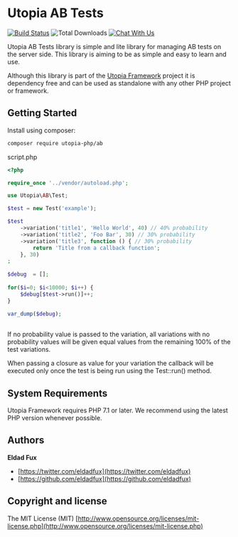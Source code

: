 # Utopia AB Tests

[![Build Status](https://travis-ci.org/utopia-php/ab.svg?branch=master)](https://travis-ci.org/utopia-php/ab)
![Total Downloads](https://img.shields.io/packagist/dt/utopia-php/ab.svg)
[![Chat With Us](https://img.shields.io/gitter/room/utopia-php/community.svg)](https://gitter.im/utopia-php/community?utm_source=share-link&utm_medium=link&utm_campaign=share-link)

Utopia AB Tests library is simple and lite library for managing AB tests on the server side. This library is aiming to be as simple and easy to learn and use.

Although this library is part of the [Utopia Framework](https://github.com/utopia-php/framework) project it is dependency free and can be used as standalone with any other PHP project or framework.

## Getting Started

Install using composer:
```bash
composer require utopia-php/ab
```

script.php
```php
<?php

require_once '../vendor/autoload.php';

use Utopia\AB\Test;

$test = new Test('example');

$test
    ->variation('title1', 'Hello World', 40) // 40% probability
    ->variation('title2', 'Foo Bar', 30) // 30% probability
    ->variation('title3', function () { // 30% probability
        return 'Title from a callback function';
    }, 30)
;
    
$debug  = [];
    
for($i=0; $i<10000; $i++) {
    $debug[$test->run()]++;
}
    
var_dump($debug);
    
```

If no probability value is passed to the variation, all variations with no probability values will be given equal values from the remaining 100% of the test variations.

When passing a closure as value for your variation the callback will be executed only once the test is being run using the Test::run() method.

## System Requirements

Utopia Framework requires PHP 7.1 or later. We recommend using the latest PHP version whenever possible.

## Authors

**Eldad Fux**

+ [https://twitter.com/eldadfux](https://twitter.com/eldadfux)
+ [https://github.com/eldadfux](https://github.com/eldadfux)

## Copyright and license

The MIT License (MIT) [http://www.opensource.org/licenses/mit-license.php](http://www.opensource.org/licenses/mit-license.php)